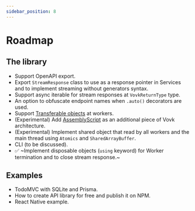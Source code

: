 ```yaml
---
sidebar_position: 8
---
```


# Roadmap

## The library

- Support OpenAPI export.
- Export `StreamResponse` class to use as a response pointer in Services and to implement streaming without generators syntax.
- Support async iterable for stream responses at `VovkReturnType` type.
- An option to obfuscate endpoint names when `.auto()` decorators are used.
- Support [Transferable objects](https://developer.mozilla.org/en-US/docs/Web/API/Web_Workers_API/Transferable_objects) at workers.
- (Experimental) Add [AssemblyScript](https://www.assemblyscript.org/) as an additional piece of Vovk architecture.
- (Experimental) Implement shared object that read by all workers and the main thread using `Atomics` and `SharedArrayBuffer`.
- CLI (to be discussed).
- ✅ ~Implement disposable objects (`using` keyword) for Worker termination and to close stream response.~

## Examples

- TodoMVC with SQLite and Prisma.
- How to create API library for free and publish it on NPM.
- React Native example.
